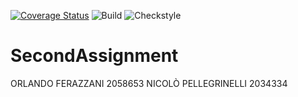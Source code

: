 [![Coverage Status](https://coveralls.io/repos/github/orlifera/SecondAssignment/badge.svg?branch=develop)](https://coveralls.io/github/orlifera/SecondAssignment?branch=develop)
![Build](https://github.com/orlifera/SecondAssignment/actions/workflows/build.yml/badge.svg)
![Checkstyle](https://github.com/orlifera/SecondAssignment/actions/workflows/checkstyle.yml/badge.svg)
# SecondAssignment
ORLANDO FERAZZANI 2058653
NICOLÒ PELLEGRINELLI 2034334
